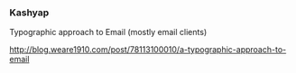 ### Kashyap

Typographic approach to Email (mostly email clients)

  http://blog.weare1910.com/post/78113100010/a-typographic-approach-to-email
